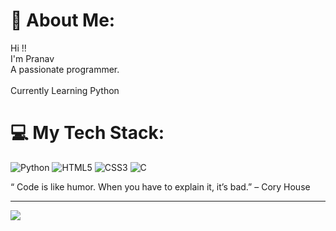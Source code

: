 # 💫 About Me:
Hi !!<br>I'm Pranav <br>A passionate programmer.<br><br>Currently Learning Python


# 💻 My Tech Stack:
![Python](https://img.shields.io/badge/python-3670A0?style=for-the-badge&logo=python&logoColor=ffdd54) ![HTML5](https://img.shields.io/badge/html5-%23E34F26.svg?style=for-the-badge&logo=html5&logoColor=white) ![CSS3](https://img.shields.io/badge/css3-%231572B6.svg?style=for-the-badge&logo=css3&logoColor=white) ![C](https://img.shields.io/badge/c-%2300599C.svg?style=for-the-badge&logo=c&logoColor=white)



“ Code is like humor. When you have to explain it, it’s bad.” 
                                                               – Cory House

---
[![](https://visitcount.itsvg.in/api?id=pranav743&icon=2&color=12)](https://visitcount.itsvg.in)
